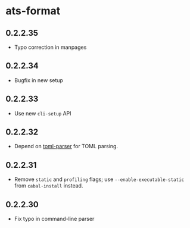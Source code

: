 # ats-format

## 0.2.2.35

  * Typo correction in manpages

## 0.2.2.34

  * Bugfix in new setup

## 0.2.2.33

  * Use new `cli-setup` API

## 0.2.2.32

  * Depend on [toml-parser](http://hackage.haskell.org/package/toml-parser) for
    TOML parsing.

## 0.2.2.31

  * Remove `static` and `profiling` flags; use `--enable-executable-static` from
    `cabal-install` instead.

## 0.2.2.30

  * Fix typo in command-line parser

